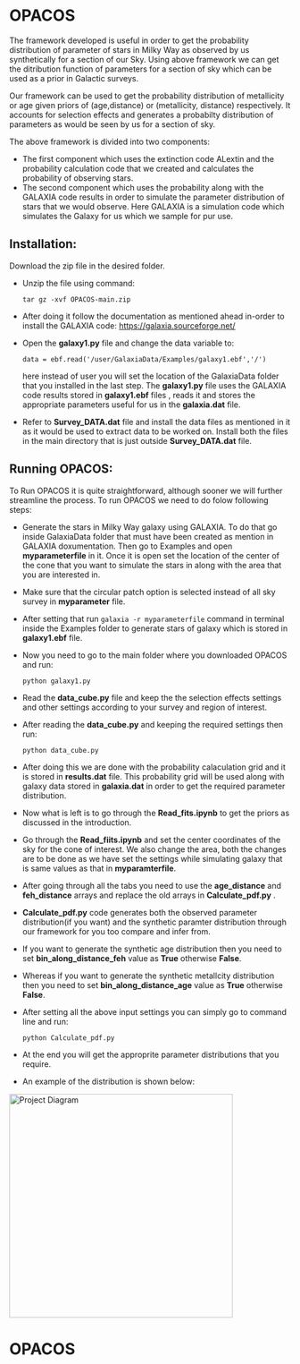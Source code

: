 # OPACOS

The framework developed is useful in order to get the probability distribution of parameter of stars in Milky Way as observed by us synthetically for a section of our Sky. Using above framework we can get the ditribution function of parameters for a section of sky which can be used as a prior in Galactic surveys.

Our framework can be used to get the probability distribution of metallicity or age given priors of (age,distance) or (metallicity, distance) respectively. It accounts for selection effects and generates a probabilty distribution of parameters as would be seen by us for a section of sky.

The above framework is divided into two components:
- The first component which uses the extinction code ALextin and the probability calculation code that we created and calculates the probability of observing stars.
- The second component which uses the probability along with the GALAXIA code results in order to simulate the parameter distribution of stars that we would observe. Here GALAXIA is a simulation code which simulates the Galaxy for us which we sample for pur use.

<h2>Installation:</h2>

Download the zip file in the desired folder.

- Unzip the file using command:

   ```tar gz -xvf OPACOS-main.zip```
- After doing it follow the documentation as mentioned ahead in-order to install the GALAXIA code: https://galaxia.sourceforge.net/
- Open the **galaxy1.py** file and change the data variable to:

   ```data = ebf.read('/user/GalaxiaData/Examples/galaxy1.ebf','/')```
   
  here instead of user you will set the location of the GalaxiaData folder that you installed in the last step. The **galaxy1.py** file uses the GALAXIA code results stored in **galaxy1.ebf** files , reads it and stores the appropriate parameters useful for us in the **galaxia.dat** file.
  
- Refer to **Survey_DATA.dat** file and install the data files as mentioned in it as it would be used to extract data to be worked on. Install both the files in the main directory that is just outside **Survey_DATA.dat** file.

<h2>Running OPACOS:</h2>

To Run OPACOS it is quite straightforward, although sooner we will further streamline the process. To run OPACOS we need to do folow following steps:

- Generate the stars in Milky Way galaxy using GALAXIA. To do that go inside GalaxiaData folder that must have been created as mention in GALAXIA doxumentation. Then go to Examples and open **myparameterfile** in it. Once it is open set the location of the center of the cone that you want to simulate the stars in along with the area that you are interested in. 
- Make sure that the circular patch option is selected instead of all sky survey in **myparameter** file.
- After setting that run ```galaxia -r myparameterfile``` command in terminal inside the Examples folder to generate stars of galaxy which is stored in **galaxy1.ebf** file.
- Now you need to go to the main folder where you downloaded OPACOS and run:

  ```python galaxy1.py```
  
- Read the **data_cube.py** file and keep the the selection effects settings and other settings according to your survey and region of interest. 
- After reading the **data_cube.py** and keeping the required settings then run:
  
  ```python data_cube.py```
  
- After doing this we are done with the probability calaculation grid and it is stored in **results.dat** file. This probability grid will be used along with galaxy data stored in **galaxia.dat** in order to get the required parameter distribution.

- Now what is left is to go through the **Read_fits.ipynb** to get the priors as discussed in the introduction. 
- Go through the **Read_fiits.ipynb** and set the center coordinates of the sky for the cone of interest. We also change the area, both the changes are to be done as we have set the settings while simulating galaxy that is same values as that in **myparamterfile**.
- After going through all the tabs you need to use the **age_distance** and **feh_distance** arrays and replace the old arrays in **Calculate_pdf.py** .
- **Calculate_pdf.py** code generates both the observed parameter distribution(if you want) and the synthetic paramter distribution through our framework for you too compare and infer from.
- If you want to generate the synthetic age distribution then you need to set **bin_along_distance_feh** value as **True** otherwise **False**.
- Whereas if you want to generate the synthetic metallcity distribution then you need to set **bin_along_distance_age** value as **True** otherwise **False**.
- After setting all the above input settings you can simply go to command line and run:

  ```python Calculate_pdf.py```
  
- At the end you will get the approprite parameter distributions that you require.
- An example of the distribution is shown below:


<img src="./Example_images/4.5_-72.5_age_data.jpeg" alt="Project Diagram" width="400" />



 
# OPACOS
